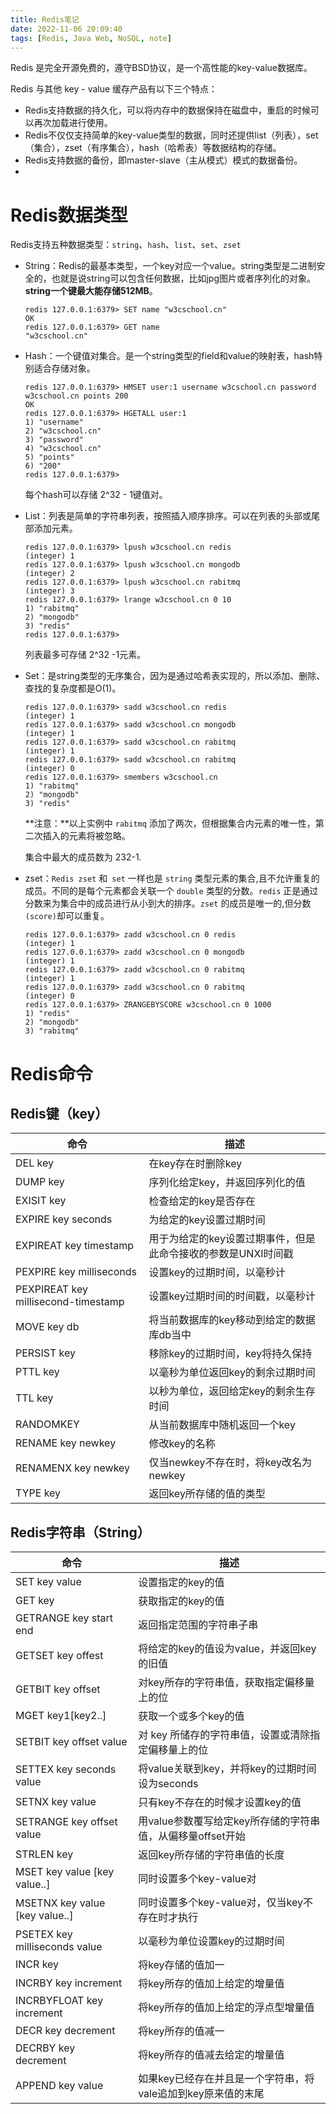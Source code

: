 ```yaml
---
title: Redis笔记
date: 2022-11-06 20:09:40
tags: [Redis, Java Web, NoSQL, note]
---
```


Redis 是完全开源免费的，遵守BSD协议，是一个高性能的key-value数据库。

Redis 与其他 key - value 缓存产品有以下三个特点：

- Redis支持数据的持久化，可以将内存中的数据保持在磁盘中，重启的时候可以再次加载进行使用。
- Redis不仅仅支持简单的key-value类型的数据，同时还提供list（列表），set（集合），zset（有序集合），hash（哈希表）等数据结构的存储。
- Redis支持数据的备份，即master-slave（主从模式）模式的数据备份。
- 

<!-- more -->

# Redis数据类型

Redis支持五种数据类型：`string`、`hash`、`list`、`set`、`zset`

- String：Redis的最基本类型，一个key对应一个value。string类型是二进制安全的，也就是说string可以包含任何数据，比如jpg图片或者序列化的对象。**string一个键最大能存储512MB**。
  ```shell
  redis 127.0.0.1:6379> SET name "w3cschool.cn"
  OK
  redis 127.0.0.1:6379> GET name
  "w3cschool.cn"
  ```

- Hash：一个键值对集合。是一个string类型的field和value的映射表，hash特别适合存储对象。
  ```shell
  redis 127.0.0.1:6379> HMSET user:1 username w3cschool.cn password w3cschool.cn points 200
  OK
  redis 127.0.0.1:6379> HGETALL user:1
  1) "username"
  2) "w3cschool.cn"
  3) "password"
  4) "w3cschool.cn"
  5) "points"
  6) "200"
  redis 127.0.0.1:6379>
  ```

  每个hash可以存储 2^32 - 1键值对。

- List：列表是简单的字符串列表，按照插入顺序排序。可以在列表的头部或尾部添加元素。

  ```shell
  redis 127.0.0.1:6379> lpush w3cschool.cn redis
  (integer) 1
  redis 127.0.0.1:6379> lpush w3cschool.cn mongodb
  (integer) 2
  redis 127.0.0.1:6379> lpush w3cschool.cn rabitmq
  (integer) 3
  redis 127.0.0.1:6379> lrange w3cschool.cn 0 10
  1) "rabitmq"
  2) "mongodb"
  3) "redis"
  redis 127.0.0.1:6379>
  ```

  列表最多可存储 2^32 -1元素。

- Set：是string类型的无序集合，因为是通过哈希表实现的，所以添加、删除、查找的复杂度都是O(1)。
  ```shell
  redis 127.0.0.1:6379> sadd w3cschool.cn redis
  (integer) 1
  redis 127.0.0.1:6379> sadd w3cschool.cn mongodb
  (integer) 1
  redis 127.0.0.1:6379> sadd w3cschool.cn rabitmq
  (integer) 1
  redis 127.0.0.1:6379> sadd w3cschool.cn rabitmq
  (integer) 0
  redis 127.0.0.1:6379> smembers w3cschool.cn
  1) "rabitmq"
  2) "mongodb"
  3) "redis"
  ```

  **注意：**以上实例中 `rabitmq` 添加了两次，但根据集合内元素的唯一性，第二次插入的元素将被忽略。

  集合中最大的成员数为 232-1.

- zset：`Redis zset` 和` set` 一样也是 `string` 类型元素的集合,且不允许重复的成员。不同的是每个元素都会关联一个 `double` 类型的分数。`redis` 正是通过分数来为集合中的成员进行从小到大的排序。`zset` 的成员是唯一的,但分数`(score)`却可以重复。
  ```shell
  redis 127.0.0.1:6379> zadd w3cschool.cn 0 redis
  (integer) 1
  redis 127.0.0.1:6379> zadd w3cschool.cn 0 mongodb
  (integer) 1
  redis 127.0.0.1:6379> zadd w3cschool.cn 0 rabitmq
  (integer) 1
  redis 127.0.0.1:6379> zadd w3cschool.cn 0 rabitmq
  (integer) 0
  redis 127.0.0.1:6379> ZRANGEBYSCORE w3cschool.cn 0 1000
  1) "redis"
  2) "mongodb"
  3) "rabitmq"
  ```




# Redis命令

## Redis键（key）

| 命令                                | 描述                                                         |
| ----------------------------------- | ------------------------------------------------------------ |
| DEL key                             | 在key存在时删除key                                           |
| DUMP key                            | 序列化给定key，并返回序列化的值                              |
| EXISIT key                          | 检查给定的key是否存在                                        |
| EXPIRE key seconds                  | 为给定的key设置过期时间                                      |
| EXPIREAT key timestamp              | 用于为给定的key设置过期事件，但是此命令接收的参数是UNXI时间戳 |
| PEXPIRE key milliseconds            | 设置key的过期时间，以毫秒计                                  |
| PEXPIREAT key millisecond-timestamp | 设置key过期时间的时间戳，以毫秒计                            |
| MOVE key db                         | 将当前数据库的key移动到给定的数据库db当中                    |
| PERSIST key                         | 移除key的过期时间，key将持久保持                             |
| PTTL key                            | 以毫秒为单位返回key的剩余过期时间                            |
| TTL key                             | 以秒为单位，返回给定key的剩余生存时间                        |
| RANDOMKEY                           | 从当前数据库中随机返回一个key                                |
| RENAME key newkey                   | 修改key的名称                                                |
| RENAMENX key newkey                 | 仅当newkey不存在时，将key改名为newkey                        |
| TYPE key                            | 返回key所存储的值的类型                                      |



## Redis字符串（String）

| 命令                           | 描述                                                         |
| ------------------------------ | ------------------------------------------------------------ |
| SET key value                  | 设置指定的key的值                                            |
| GET key                        | 获取指定的key的值                                            |
| GETRANGE key start end         | 返回指定范围的字符串子串                                     |
| GETSET key offest              | 将给定的key的值设为value，并返回key的旧值                    |
| GETBIT key offset              | 对key所存的字符串值，获取指定偏移量上的位                    |
| MGET key1[key2..]              | 获取一个或多个key的值                                        |
| SETBIT key offset value        | 对 key 所储存的字符串值，设置或清除指定偏移量上的位          |
| SETTEX key seconds value       | 将value关联到key，并将key的过期时间设为seconds               |
| SETNX key value                | 只有key不存在的时候才设置key的值                             |
| SETRANGE key offset value      | 用value参数覆写给定key所存储的字符串值，从偏移量offset开始   |
| STRLEN key                     | 返回key所存储的字符串值的长度                                |
| MSET key value [key value..]   | 同时设置多个key-value对                                      |
| MSETNX key value [key value..] | 同时设置多个key-value对，仅当key不存在时才执行               |
| PSETEX key milliseconds value  | 以毫秒为单位设置key的过期时间                                |
| INCR key                       | 将key存储的值加一                                            |
| INCRBY key increment           | 将key所存的值加上给定的增量值                                |
| INCRBYFLOAT key increment      | 将key所存的值加上给定的浮点型增量值                          |
| DECR key decrement             | 将key所存的值减一                                            |
| DECRBY key decrement           | 将key所存的值减去给定的增量值                                |
| APPEND key value               | 如果key已经存在并且是一个字符串，将vale追加到key原来值的末尾 |

